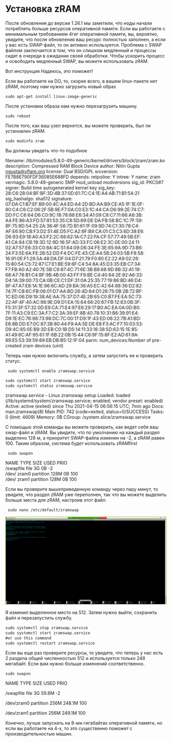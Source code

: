 # Установка zRAM

После обновления до версии 1.26.1 мы заметили, что ноды начали потреблять больше ресурсов оперативной памяти. Если вы работаете с минимальным требованием 4гиг оперативной памяти, вы, вероятно, увидите, что после обновления ваш ресурс полностью заполнен, а если у вас есть SWAP-файл, то он активно используется. Проблема с SWAP файлом заключается в том, что он слишком медленный и процессы сидят в очереди в ожидании своей обработки. Чтобы ускорить процесс и освободить медленный SWAP, вы можете использовать zRAM. 

Вот инструкция Надеюсь, это поможет!



 Если вы работаете на DO, то, скорее всего, в вашем linux-пакете нет zRAM, поэтому нам нужно загрузить новый образ

```text
sudo apt-get install linux-image-generic
```

После установки образа нам нужно перезагрузить машину.

```text
sudo reboot
```

После того, как ваш узел вернется, вы можете проверить, был ли установлен zRAM.

```text
sudo modinfo zram
```

Вы должны увидеть что-то подобное

filename: /lib/modules/5.8.0-49-generic/kernel/drivers/block/zram/zram.ko description: Compressed RAM Block Device author: Nitin Gupta [ngupta@vflare.org](mailto:ngupta@vflare.org) license: Dual BSD/GPL srcversion: FE7B8E790FDF36085E688FD depends: retpoline: Y intree: Y name: zram vermagic: 5.8.0-49-generic SMP mod\_unload modversions sig\_id: PKCS\#7 signer: Build time autogenerated kernel key sig\_key: 28:C6:28:04:BF:BF:3D:4B:37:0D:61:7C:C4:1E:A4:AB:71:B1:5A:21 sig\_hashalgo: sha512 signature: 07:DA:C1:B7:EF:B9:00:4C:A4:ED:A4:2D:BD:AA:B9:CE:A5:1F:1E:0F: 80:C4:C6:C2:06:2F:5B:9E:F7:0A:C0:E3:1C:44:CA:D6:99:2E:74:C7: DD:FC:C6:64:D6:C0:9C:18:78:88:E6:34:A1:09:C8:C7:11:66:A8:3B: A4:FE:86:A3:FD:57:81:53:35:C8:5D:69:DE:DA:FB:58:BC:1C:7F:59: 8F:75:9D:54:25:2A:38:4F:56:7D:B1:61:1F:09:9D:74:C1:30:78:C4: AF:E6:80:CB:F3:D2:51:4E:D5:FC:A2:6F:B9:CA:01:C3:C3:6D:38:E6: D6:93:E9:18:A0:A3:F2:2C:66:62:1A:C7:22:FA:CF:57:77:49:5B:EF: A1:CA:84:CB:19:3D:12:9D:16:5F:AD:33:FC:06:E2:3C:0E:00:24:11: 02:A7:57:E6:33:C0:8A:4C:51:64:09:D6:34:FE:3E:65:9A:9D:73:B6: 24:F3:5E:6A:FE:2B:52:DD:F4:DC:FE:43:CE:A4:5B:24:03:5B:F8:58: 16:91:0E:F1:26:5A:48:DA:DF:04:D7:21:79:F0:60:E2:22:A9:02:26: 15:80:54:C5:72:87:C7:E1:BE:59:6F:C4:54:8A:45:D3:35:EB:C7:34: F7:FB:A0:A2:40:7E:5B:C9:87:4C:71:6E:3B:B8:68:9D:8B:32:A1:19: 68:A7:78:B1:C4:BF:9B:4B:00:43:FF:F9:BE:C4:40:84:2E:92:A6:33: D4:1A:39:00:73:CA:0B:CE:C1:DF:31:0A:25:35:77:19:86:BD:46:D4: 8F:47:A7:E8:1A:1E:96:6C:AD:29:BA:36:A5:EC:42:64:88:36:D2:82: 74:7F:CB:6C:FB:06:01:D7:AA:BD:26:4D:64:D1:26:75:0B:2B:72:BF: 1C:ED:06:D9:19:38:AE:AA:75:37:D7:4E:2B:65:C0:B7:FE:EA:5C:73: 22:AF:4F:40:AC:98:9E:D9:D1:EA:15:64:66:20:67:FB:12:83:0B:3F: F5:31:3F:57:32:0D:E9:CA:71:E4:97:E6:29:17:B0:AC:EA:0A:0D:B0: 7F:11:A3:C9:EC:3A:F7:C2:3A:39:EF:8B:40:78:10:31:B6:39:91:E4: D9:1E:EC:76:98:73:98:DC:7C:00:17:D9:1F:43:ED:06:22:7B:A1:BD: E6:8B:DD:E7:0C:87:3B:80:44:F9:AA:5E:DE:E8:F3:AC:F7:10:03:53: D9:4C:85:0E:B9:3D:EB:C0:1B:D5:14:11:33:16:38:5D:63:15:1E:85: A1:49:6C:AF:95:61:1F:6B:22:0B:15:44:C6:9F:15:8F:E2:AD:61:9A: 89:E5:53:39:59:89:EB:DB:B5:12:1F:04 parm: num\_devices:Number of pre-created zram devices \(uint\)

Теперь нам нужно включить службу, а затем запустить ее и проверить статус.

```text
 sudo systemctl enable zramswap.service
```



```text
sudo systemctl start zramswap.service
sudo systemctl status zramswap.service
```

zramswap.service - Linux zramswap setup Loaded: loaded \(/lib/systemd/system/zramswap.service; enabled; vendor preset: enabled\) Active: active \(exited\) since Thu 2021-04-15 06:56:15 UTC; 7min ago Docs: man:zramswap\(8\) Main PID: 742 \(code=exited, status=0/SUCCESS\) Tasks: 0 \(limit: 4609\) Memory: 0B CGroup: /system.slice/zramswap.service

С помощью этой команды вы можете проверить, как ведет себя ваш swap-файл и zRAM. Вы увидите, что по умолчанию на каждый раздел выделено 128 м, а приоритет SWAP-файла изменен на -2, а zRAM равен 100. Таким образом, система будет использовать zRAMfirst

```text
 sudo swapon
```

NAME           TYPE           SIZE            USED          PRIO   
/swapfile        file              3G                0B                -2   
/dev/            zram0  partition 128M    0B              100   
/dev/            zram1  partition 128M    0B               100

Если вы проверите вышеприведенную команду через пару минут, то увидите, что раздел zRAM уже переполнен, так что вы можете выделить больше места для zRAM, настроив этот файл:

```text
 sudo nano /etc/default/zramswap
```

![](../.gitbook/assets/image%20%2824%29.png)

Я изменил выделенное место на 512. Затем нужно выйти, сохранить файл и перезапустить службу.

```text
sudo systemctl stop zramswap.service
sudo systemctl start zramswap.service
#or use this command
sudo systemctl restart zramswap.service
```

Если вы еще раз проверите ресурсы, то увидите, что теперь у нас есть 2 раздела общей численностью 512 и используется только 248 мегабайт. Если вам нужно больше изменений соответственно.

```text
sudo swapon
```

NAME           TYPE           SIZE          USED           PRIO 

/swapfile        file                3G           59.8M         -2 

/dev/zram0 partition      256M        248.1M       100 

/dev/zram1 partition       256M       249.1M       100

Конечно, лучше запускать на 8-ми гигабайтах оперативной памяти, но если вы работаете на 4-х, то это существенно поможет с производительностью машин.

